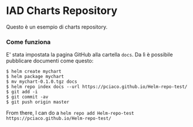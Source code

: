 # IAD Charts Repository

Questo è un esempio di charts repository.

### Come funziona

E' stata impostata la pagina GitHub alla cartella `docs`. Da lì è possibile pubblicare documenti come questo:

```console
$ helm create mychart
$ helm package mychart
$ mv mychart-0.1.0.tgz docs
$ helm repo index docs --url https://pciaco.github.io/Helm-repo-test/
$ git add -i
$ git commit -av
$ git push origin master
```

From there, I can do a `helm repo add Helm-repo-test https://pciaco.github.io/Helm-repo-test/`
